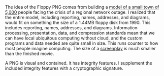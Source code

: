 The idea of the Floppy PNG comes from building a [model of a small town of 5,000](https://triples.pub) people facing the crisis of a regional network outage.  I realized that the entire model, including reporting, names, addresses, and diagrams, would fit on something the size of a 1.44MB floppy disk from 1990.  This includes reporting, names, addresses, and diagrams.   Information processing, presentation, data, and compression standards mean that we can have local ubiquitous computing without cloud, and the custom programs and data needed are quite small in size.  This runs counter to how most people imagine computing. The size of a [screenplay](https://triple.pub/#section-7) is much smaller than the finished movie.

A PNG is visual and contained.  It has integrity features. I supplement the included integrity features with a cryptographic signature. 